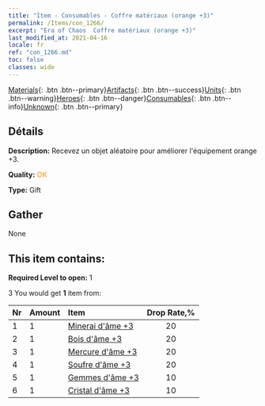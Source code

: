 ```yaml
---
title: "Item - Consumables - Coffre matériaux (orange +3)"
permalink: /Items/con_1266/
excerpt: "Era of Chaos  Coffre matériaux (orange +3)"
last_modified_at: 2021-04-16
locale: fr
ref: "con_1266.md"
toc: false
classes: wide
---
```

 [Materials](/fr/Items/){: .btn .btn--primary}[Artifacts](/fr/Items/Artifacts/){: .btn .btn--success}[Units](/fr/Items/Units/){: .btn .btn--warning}[Heroes](/fr/Items/Heroes/){: .btn .btn--danger}[Consumables](/fr/Items/Consumables/){: .btn .btn--info}[Unknown](/fr/Items/Unknown/){: .btn .btn--primary}

## Détails
 **Description:** Recevez un objet aléatoire pour améliorer l'équipement orange +3.

 **Quality:** <span style="color: #FF8C00">OK</span>

 **Type:** Gift

## Gather

  None

## This item contains:

 **Required Level to open:** 1

 3 You would get **1** item  from:

  | Nr | Amount |     Item    | Drop Rate,% |
  |:---|:-------|:------------|:---------:|
  | 1 | 1 | [Minerai d'âme +3](/fr/Items/mat_82/) | 20 | 
  | 2 | 1 | [Bois d'âme +3](/fr/Items/mat_83/) | 20 | 
  | 3 | 1 | [Mercure d'âme +3](/fr/Items/mat_84/) | 20 | 
  | 4 | 1 | [Soufre d'âme +3](/fr/Items/mat_85/) | 20 | 
  | 5 | 1 | [Gemmes d'âme +3](/fr/Items/mat_86/) | 10 | 
  | 6 | 1 | [Cristal d'âme +3](/fr/Items/mat_87/) | 10 | 
